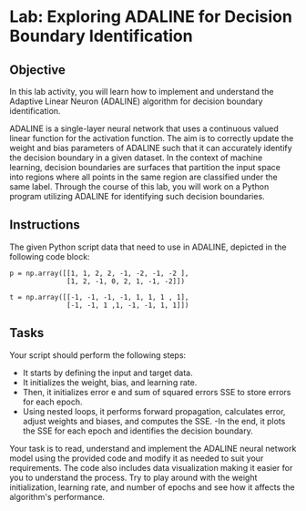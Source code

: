 # Lab: Exploring ADALINE for Decision Boundary Identification

## Objective

In this lab activity, you will learn how to implement and understand the Adaptive Linear Neuron (ADALINE) 
algorithm for decision boundary identification.


ADALINE is a single-layer neural network that uses a continuous valued linear function for the activation function. The aim is to correctly update the weight and bias parameters of ADALINE such that it can accurately identify the decision boundary in a given dataset.
In the context of machine learning, decision boundaries are surfaces that partition the input space into regions where all points in the same region are classified under the same label.
Through the course of this lab, you will work on a Python program utilizing ADALINE for identifying such decision boundaries.


## Instructions
The given Python script data that need to use in ADALINE, depicted in the following code block:

```angular2html
p = np.array([[1, 1, 2, 2, -1, -2, -1, -2 ],
              [1, 2, -1, 0, 2, 1, -1, -2]])

t = np.array([[-1, -1, -1, -1, 1, 1, 1 , 1],
              [-1, -1, 1 ,1, -1, -1, 1, 1]])
```
## Tasks

Your script should perform the following steps:

- It starts by defining the input and target data.
- It initializes the weight, bias, and learning rate.
- Then, it initializes error e and sum of squared errors SSE to store errors for each epoch.
- Using nested loops, it performs forward propagation, calculates error, adjust weights and biases,
and computes the SSE.
-In the end, it plots the SSE for each epoch and identifies the decision boundary.

Your task is to read, understand and implement the ADALINE neural network model using the provided code and modify it as needed to suit your requirements. The code also includes data visualization making it easier for you to understand the process.
Try to play around with the weight initialization, learning rate, and number of epochs and see how it affects the algorithm's performance.